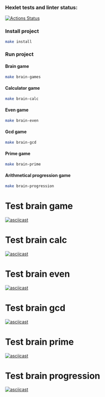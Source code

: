### Hexlet tests and linter status:
[![Actions Status](https://github.com/mega-hertz91/backend-project-44/workflows/hexlet-check/badge.svg)](https://github.com/mega-hertz91/backend-project-44/actions)

### Install project

```bash
make install
```

### Run project 

#### Brain game
```bash
make brain-games
```
#### Calculator game
```bash
make brain-calc
```

#### Even game
```bash
make brain-even
```
#### Gcd game
```bash
make brain-gcd
```
#### Prime game
```bash
make brain-prime
```

#### Arithmetical progression game
```bash
make brain-progression
```

# Test brain game
[![asciicast](https://asciinema.org/a/0UG9xEcAyNONdHtgle8bVoNBl.svg)](https://asciinema.org/a/0UG9xEcAyNONdHtgle8bVoNBl)

# Test brain calc
[![asciicast](https://asciinema.org/a/587034.svg)](https://asciinema.org/a/587034)

# Test brain even
[![asciicast](https://asciinema.org/a/587037.svg)](https://asciinema.org/a/587037)

# Test brain gcd
[![asciicast](https://asciinema.org/a/587041.svg)](https://asciinema.org/a/587041)

# Test brain prime
[![asciicast](https://asciinema.org/a/587042.svg)](https://asciinema.org/a/587042)

# Test brain progression
[![asciicast](https://asciinema.org/a/587043.svg)](https://asciinema.org/a/587043)